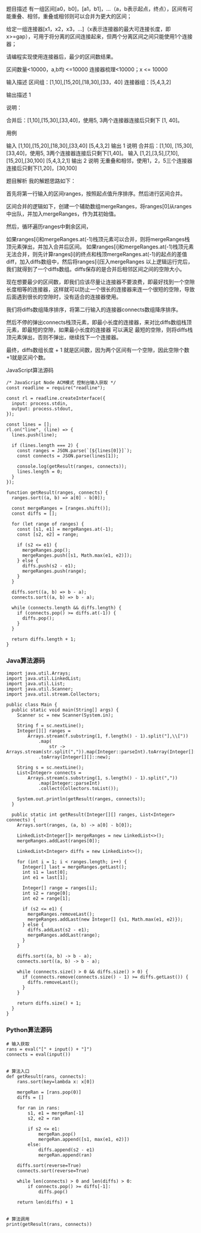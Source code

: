 题目描述
有一组区间[a0，b0]，[a1，b1]，…（a，b表示起点，终点），区间有可能重叠、相邻，重叠或相邻则可以合并为更大的区间；

给定一组连接器[x1，x2，x3，…]（x表示连接器的最大可连接长度，即x>=gap），可用于将分离的区间连接起来，但两个分离区间之间只能使用1个连接器；

请编程实现使用连接器后，最少的区间数结果。

区间数量<10000，a,b均 <=10000
连接器梳理<10000；x <= 10000

输入描述
区间组：[1,10],[15,20],[18,30],[33，40]
连接器组：[5,4,3,2]

输出描述
1

说明：

合并后：[1,10],[15,30],[33,40]，使用5, 3两个连接器连接后只剩下 [1, 40]。

用例

输入	[1,10],[15,20],[18,30],[33,40]
[5,4,3,2]
输出	1
说明	合并后：[1,10], [15,30], [33,40]，使用5, 3两个连接器连接后只剩下[1,40]。
输入	[1,2],[3,5],[7,10],[15,20],[30,100]
[5,4,3,2,1]
输出	2
说明	无重叠和相邻，使用1，2，5三个连接器连接后只剩下[1,20]，[30,100]

题目解析
我的解题思路如下：

首先将第一行输入的区间ranges，按照起点值升序排序。然后进行区间合并。

区间合并的逻辑如下，创建一个辅助数组mergeRanges，将ranges[0]从ranges中出队，并加入mergeRanges，作为其初始值。

然后，循环遍历ranges中剩余区间，

如果ranges[i]和mergeRanges.at(-1)栈顶元素可以合并，则将mergeRanges栈顶元素弹出，并加入合并后区间。
如果ranges[i]和mergeRanges.at(-1)栈顶元素无法合并，则先计算ranges[i]的终点和栈顶mergeRanges.at(-1)的起点的差值diff，加入diffs数组中，然后将ranges[i]压入mergeRanges
以上逻辑运行完后，我们就得到了一个diffs数组。diffs保存的是合并后相邻区间之间的空隙大小。

现在想要最少的区间数，即我们应该尽量让连接器不要浪费，即最好找到一个空隙长度相等的连接器，这样就可以防止一个很长的连接器来连一个很短的空隙，导致后面遇到很长的空隙时，没有适合的连接器使用。

我们将diffs数组降序排序，将第二行输入的连接器connects数组降序排序。

然后不停的弹出connects栈顶元素，即最小长度的连接器，来对比diffs数组栈顶元素，即最短的空隙，如果最小长度的连接器 可以满足 最短的空隙，则将diffs栈顶元素弹出，否则不弹出，继续找下一个连接器。

最终，diffs数组长度 + 1 就是区间数，因为两个区间有一个空隙，因此空隙个数+1就是区间个数。

JavaScript算法源码

```
/* JavaScript Node ACM模式 控制台输入获取 */
const readline = require("readline");
 
const rl = readline.createInterface({
  input: process.stdin,
  output: process.stdout,
});
 
const lines = [];
rl.on("line", (line) => {
  lines.push(line);
 
  if (lines.length === 2) {
    const ranges = JSON.parse(`[${lines[0]}]`);
    const connects = JSON.parse(lines[1]);
 
    console.log(getResult(ranges, connects));
    lines.length = 0;
  }
});
 
function getResult(ranges, connects) {
  ranges.sort((a, b) => a[0] - b[0]);
 
  const mergeRanges = [ranges.shift()];
  const diffs = [];
 
  for (let range of ranges) {
    const [s1, e1] = mergeRanges.at(-1);
    const [s2, e2] = range;
 
    if (s2 <= e1) {
      mergeRanges.pop();
      mergeRanges.push([s1, Math.max(e1, e2)]);
    } else {
      diffs.push(s2 - e1);
      mergeRanges.push(range);
    }
  }
 
  diffs.sort((a, b) => b - a);
  connects.sort((a, b) => b - a);
 
  while (connects.length && diffs.length) {
    if (connects.pop() >= diffs.at(-1)) {
      diffs.pop();
    }
  }
 
  return diffs.length + 1;
}
```

### Java算法源码

```
import java.util.Arrays;
import java.util.LinkedList;
import java.util.List;
import java.util.Scanner;
import java.util.stream.Collectors;
 
public class Main {
  public static void main(String[] args) {
    Scanner sc = new Scanner(System.in);
 
    String f = sc.nextLine();
    Integer[][] ranges =
        Arrays.stream(f.substring(1, f.length() - 1).split("],\\["))
            .map(
                str -> Arrays.stream(str.split(",")).map(Integer::parseInt).toArray(Integer[]::new))
            .toArray(Integer[][]::new);
 
    String s = sc.nextLine();
    List<Integer> connects =
        Arrays.stream(s.substring(1, s.length() - 1).split(","))
            .map(Integer::parseInt)
            .collect(Collectors.toList());
 
    System.out.println(getResult(ranges, connects));
  }
 
  public static int getResult(Integer[][] ranges, List<Integer> connects) {
    Arrays.sort(ranges, (a, b) -> a[0] - b[0]);
 
    LinkedList<Integer[]> mergeRanges = new LinkedList<>();
    mergeRanges.addLast(ranges[0]);
 
    LinkedList<Integer> diffs = new LinkedList<>();
 
    for (int i = 1; i < ranges.length; i++) {
      Integer[] last = mergeRanges.getLast();
      int s1 = last[0];
      int e1 = last[1];
 
      Integer[] range = ranges[i];
      int s2 = range[0];
      int e2 = range[1];
 
      if (s2 <= e1) {
        mergeRanges.removeLast();
        mergeRanges.addLast(new Integer[] {s1, Math.max(e1, e2)});
      } else {
        diffs.addLast(s2 - e1);
        mergeRanges.addLast(range);
      }
    }
 
    diffs.sort((a, b) -> b - a);
    connects.sort((a, b) -> b - a);
 
    while (connects.size() > 0 && diffs.size() > 0) {
      if (connects.remove(connects.size() - 1) >= diffs.getLast()) {
        diffs.removeLast();
      }
    }
 
    return diffs.size() + 1;
  }
}
```

### Python算法源码

```
# 输入获取
rans = eval("[" + input() + "]")
connects = eval(input())
 
 
# 算法入口
def getResult(rans, connects):
    rans.sort(key=lambda x: x[0])
 
    mergeRan = [rans.pop(0)]
    diffs = []
 
    for ran in rans:
        s1, e1 = mergeRan[-1]
        s2, e2 = ran
 
        if s2 <= e1:
            mergeRan.pop()
            mergeRan.append([s1, max(e1, e2)])
        else:
            diffs.append(s2 - e1)
            mergeRan.append(ran)
 
    diffs.sort(reverse=True)
    connects.sort(reverse=True)
 
    while len(connects) > 0 and len(diffs) > 0:
        if connects.pop() >= diffs[-1]:
            diffs.pop()
 
    return len(diffs) + 1
 
 
# 算法调用
print(getResult(rans, connects))
```

